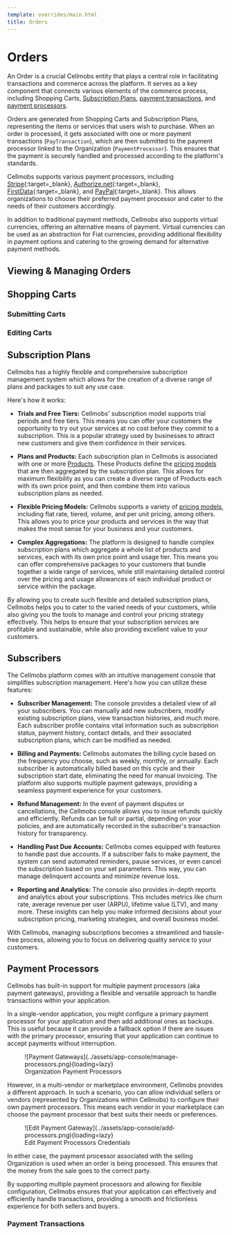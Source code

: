 ```yaml
---
template: overrides/main.html
title: Orders
---
```


# Orders

An Order is a crucial Cellmobs entity that plays a central role in facilitating transactions and commerce across the platform. It serves as a key component that connects various elements of the commerce process, including Shopping Carts, [Subscription Plans](/app-console/manage-subscriptions), [payment transactions](#payment-transactions), and [payment processors](#payment-processors).

Orders are generated from Shopping Carts and Subscription Plans, representing the items or services that users wish to purchase. When an order is processed, it gets associated with one or more payment transactions (`PayTransaction`), which are then submitted to the payment processor linked to the Organization (`PaymentProcessor`). This ensures that the payment is securely handled and processed according to the platform's standards.

Cellmobs supports various payment processors, including [Stripe](https://stripe.com/docs){:target=_blank}, [Authorize.net](https://www.authorize.net/){:target=_blank}, [FirstData](https://globalgatewaye4.firstdata.com/){:target=_blank}, and [PayPal](https://developer.paypal.com/home){:target=_blank}. This allows organizations to choose their preferred payment processor and cater to the needs of their customers accordingly.

In addition to traditional payment methods, Cellmobs also supports virtual currencies, offering an alternative means of payment. Virtual currencies can be used as an abstraction for Fiat currencies, providing additional flexibility in payment options and catering to the growing demand for alternative payment methods.


## Viewing &amp; Managing Orders

## Shopping Carts

### Submitting Carts
 
### Editing Carts

## Subscription Plans

Cellmobs has a highly flexible and comprehensive subscription management system which allows for the creation of a diverse range of plans and packages to suit any use case. 

Here's how it works:

- **Trials and Free Tiers:** Cellmobs' subscription model supports trial periods and free tiers. This means you can offer your customers the opportunity to try out your services at no cost before they commit to a subscription. This is a popular strategy used by businesses to attract new customers and give them confidence in their services.

- **Plans and Products:** Each subscription plan in Cellmobs is associated with one or more [Products](/app-console/manage-products). These Products define the [pricing models](/app-console/manage-products/#pricing) that are then aggregated by the subscription plan. This allows for maximum flexibility as you can create a diverse range of Products each with its own price point, and then combine them into various subscription plans as needed. 

- **Flexible Pricing Models:** Cellmobs supports a variety of [pricing models](/app-console/manage-products/#pricing), including flat rate, tiered, volume, and per unit pricing, among others. This allows you to price your products and services in the way that makes the most sense for your business and your customers.

- **Complex Aggregations:** The platform is designed to handle complex subscription plans which aggregate a whole list of products and services, each with its own price point and usage tier. This means you can offer comprehensive packages to your customers that bundle together a wide range of services, while still maintaining detailed control over the pricing and usage allowances of each individual product or service within the package.

By allowing you to create such flexible and detailed subscription plans, Cellmobs helps you to cater to the varied needs of your customers, while also giving you the tools to manage and control your pricing strategy effectively. This helps to ensure that your subscription services are profitable and sustainable, while also providing excellent value to your customers.


## Subscribers

The Cellmobs platform comes with an intuitive management console that simplifies subscription management. Here's how you can utilize these features:

- **Subscriber Management:** The console provides a detailed view of all your subscribers. You can manually add new subscribers, modify existing subscription plans, view transaction histories, and much more. Each subscriber profile contains vital information such as subscription status, payment history, contact details, and their associated subscription plans, which can be modified as needed.

- **Billing and Payments:** Cellmobs automates the billing cycle based on the frequency you choose, such as weekly, monthly, or annually. Each subscriber is automatically billed based on this cycle and their subscription start date, eliminating the need for manual invoicing. The platform also supports multiple payment gateways, providing a seamless payment experience for your customers.

- **Refund Management:** In the event of payment disputes or cancellations, the Cellmobs console allows you to issue refunds quickly and efficiently. Refunds can be full or partial, depending on your policies, and are automatically recorded in the subscriber's transaction history for transparency.

- **Handling Past Due Accounts:** Cellmobs comes equipped with features to handle past due accounts. If a subscriber fails to make payment, the system can send automated reminders, pause services, or even cancel the subscription based on your set parameters. This way, you can manage delinquent accounts and minimize revenue loss.

- **Reporting and Analytics:** The console also provides in-depth reports and analytics about your subscriptions. This includes metrics like churn rate, average revenue per user (ARPU), lifetime value (LTV), and many more. These insights can help you make informed decisions about your subscription pricing, marketing strategies, and overall business model.

With Cellmobs, managing subscriptions becomes a streamlined and hassle-free process, allowing you to focus on delivering quality service to your customers.


## Payment Processors

Cellmobs has built-in support for multiple payment processors (aka payment gateways), providing a flexible and versatile approach to handle transactions within your application. 

In a single-vendor application, you might configure a primary payment processor for your application and then add additional ones as backups. This is useful because it can provide a fallback option if there are issues with the primary processor, ensuring that your application can continue to accept payments without interruption.

<figure markdown>
![Payment Gateways](../assets/app-console/manage-processors.png){loading=lazy}
    <figcaption>Organization Payment Processors</figcaption>
</figure>

However, in a multi-vendor or marketplace environment, Cellmobs provides a different approach. In such a scenario, you can allow individual sellers or vendors (represented by Organizations within Cellmobs) to configure their own payment processors. This means each vendor in your marketplace can choose the payment processor that best suits their needs or preferences.

<figure markdown>
![Edit Payment Gateway](../assets/app-console/add-processors.png){loading=lazy}
    <figcaption>Edit Payment Processors Credentials</figcaption>
</figure>

In either case, the payment processor associated with the selling Organization is used when an order is being processed. This ensures that the money from the sale goes to the correct party.

By supporting multiple payment processors and allowing for flexible configuration, Cellmobs ensures that your application can effectively and efficiently handle transactions, providing a smooth and frictionless experience for both sellers and buyers.

### Payment Transactions

<br><br>